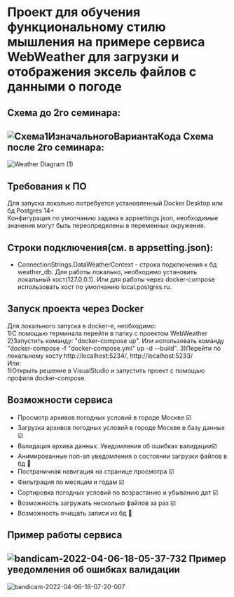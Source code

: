 Проект для обучения функциональному стилю мышления на примере сервиса WebWeather для загрузки и отображения эксель файлов с данными о погоде
==============================
Cхема до 2го семинара:
---------------------------
![Схема1ИзначальногоВариантаКода](https://user-images.githubusercontent.com/17438672/196062745-13b794ea-6116-42a8-aa3d-fe394b4a45e3.svg)
Схема после 2го семинара:
---------------------------
![Weather Diagram (1)](https://user-images.githubusercontent.com/17438672/196062738-47890e81-cecb-42f3-8e5b-b7b7e5c67bbc.svg)

Требования к ПО
---------
Для запуска локально потребуется установленный Docker Desktop или бд Postgres 14+  
Конфигурация по умолчанию задана в appsettings.json, необходимые значения могут быть переопределены в переменных окружения.

Строки подключения(см. в appsetting.json):
-------------------------------------
* ConnectionStrings.DataWeatherContext - строка подключения к бд weather_db.  Для работы локально, необходимо установить локальный хост(127.0.0.1). Или для работы через docker-compose использовать хост по умолчанию local.postgres.ru.

Запуск проекта через Docker
---------------------------
Для локального запуска в docker-е, необходимо:  
1)С помощью терминала перейти в папку с проектом WebWeather  
2)Запустить команду: "docker-compose up". Или использовать команду "docker-compose -f "docker-compose.yml" up -d --build".
3)Перейти по локальному хосту http://localhost:5234/, http://localhost:5233/  
  Или:   
1)Открыть решение в VisualStudio и запустить проект с помощью профиля docker-compose.

Возможности сервиса
----------------------------
* Просмотр архивов погодных условий в городе Москве :ballot_box_with_check:
* Загрузка архивов погодных условий в городе Москве в базу данных :ballot_box_with_check:
* Валидация архива данных. Уведомления об ошибках валидации:ballot_box_with_check:
* Анимированные поп-ап уведомления о состоянии загрузки файлов в бд :black_square_button:
* Постраничная навигация на странице просмотра :ballot_box_with_check:
* Фильтрация по месяцам и годам :ballot_box_with_check:
* Сортировка погодных условий по возрастанию и убыванию дат :ballot_box_with_check:
* Возможность загружать несколько файлов за раз :ballot_box_with_check:  
* Возможность очищать записи из бд :black_square_button:

Пример работы сервиса
----------------------------
![bandicam-2022-04-06-18-05-37-732](https://user-images.githubusercontent.com/17438672/162007552-41a07098-9e34-4ba5-b5a8-900cd3cf11b8.gif)
Пример уведомления об ошибках валидации
----------------------------
![bandicam-2022-04-06-18-07-20-007](https://user-images.githubusercontent.com/17438672/162007766-d8963967-e6fb-4960-84de-0fb6b027d523.gif)
